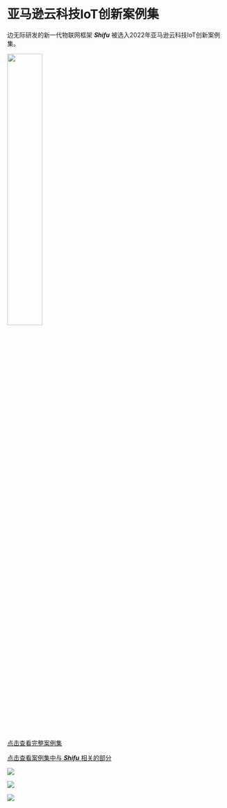 # 亚马逊云科技IoT创新案例集

边无际研发的新一代物联网框架 ***Shifu*** 被选入2022年亚马逊云科技IoT创新案例集。

<img src="/blog-cases-amazon-casebook/title.png" width="40%" />

[点击查看完整案例集](https://d1.awsstatic.com/whitepapers/amazon-iot-innovation-case.pdf)

[点击查看案例集中与 ***Shifu*** 相关的部分](/blog-cases-amazon-casebook/amazon-iot-innovation-case-shifu-related.pdf)

![](/blog-cases-amazon-casebook/0.png)

![](/blog-cases-amazon-casebook/1.png)

![](/blog-cases-amazon-casebook/2.png)
